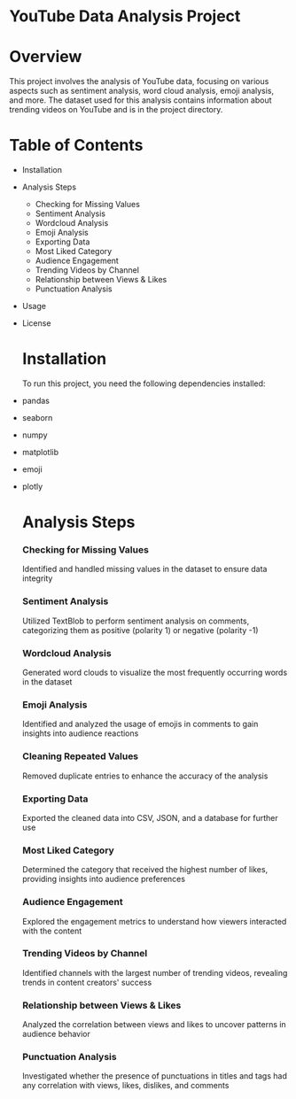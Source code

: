 # YouTube Data Analysis Project

# Overview
This project involves the analysis of YouTube data, focusing on various aspects such as sentiment analysis, word cloud analysis, emoji analysis, and more. The dataset used for this analysis contains information about trending videos on YouTube and is in the project directory.

# Table of Contents

- Installation
- Analysis Steps
  - Checking for Missing Values
  - Sentiment Analysis
  - Wordcloud Analysis
  - Emoji Analysis
  - Exporting Data
  - Most Liked Category
  - Audience Engagement
  - Trending Videos by Channel
  - Relationship between Views & Likes
  - Punctuation Analysis
- Usage
- License

  # Installation

  To run this project, you need the following dependencies installed:
- pandas
- seaborn
- numpy
- matplotlib
- emoji
- plotly

  # Analysis Steps

  ### Checking for Missing Values
  Identified and handled missing values in the dataset to ensure data integrity
  
  ### Sentiment Analysis
  Utilized TextBlob to perform sentiment analysis on comments, categorizing them as positive (polarity 1) or negative (polarity -1)
  
  ### Wordcloud Analysis
  Generated word clouds to visualize the most frequently occurring words in the dataset

  ### Emoji Analysis
  Identified and analyzed the usage of emojis in comments to gain insights into audience reactions

  ### Cleaning Repeated Values
  Removed duplicate entries to enhance the accuracy of the analysis
  
  ### Exporting Data
  Exported the cleaned data into CSV, JSON, and a database for further use
  
  ### Most Liked Category
  Determined the category that received the highest number of likes, providing insights into audience preferences
  
  ### Audience Engagement
  Explored the engagement metrics to understand how viewers interacted with the content
  
  ### Trending Videos by Channel
  Identified channels with the largest number of trending videos, revealing trends in content creators' success
  
  ### Relationship between Views & Likes
  Analyzed the correlation between views and likes to uncover patterns in audience behavior
  
  ### Punctuation Analysis
  Investigated whether the presence of punctuations in titles and tags had any correlation with views, likes, dislikes, and comments






























  
  
